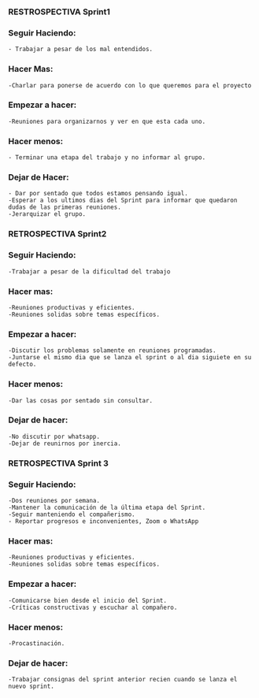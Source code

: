 ### RESTROSPECTIVA Sprint1

### Seguir Haciendo: 
	- Trabajar a pesar de los mal entendidos.
### Hacer Mas:
	-Charlar para ponerse de acuerdo con lo que queremos para el proyecto
### Empezar a hacer:
	-Reuniones para organizarnos y ver en que esta cada uno.
### Hacer menos:
	- Terminar una etapa del trabajo y no informar al grupo.
### Dejar de Hacer:
	- Dar por sentado que todos estamos pensando igual.
	-Esperar a los ultimos dias del Sprint para informar que quedaron dudas de las primeras reuniones.
	-Jerarquizar el grupo.



### RETROSPECTIVA Sprint2

### Seguir Haciendo:
	-Trabajar a pesar de la dificultad del trabajo

### Hacer mas:
	-Reuniones productivas y eficientes.
	-Reuniones solidas sobre temas específicos.
	
### Empezar a hacer:
	-Discutir los problemas solamente en reuniones programadas.
	-Juntarse el mismo dia que se lanza el sprint o al dia siguiete en su defecto.

### Hacer menos:
	-Dar las cosas por sentado sin consultar.

### Dejar de hacer:
	-No discutir por whatsapp.
	-Dejar de reunirnos por inercia.

### RETROSPECTIVA Sprint 3

### Seguir Haciendo:
	-Dos reuniones por semana.
	-Mantener la comunicación de la última etapa del Sprint.
	-Seguir manteniendo el compañerismo.
	- Reportar progresos e inconvenientes, Zoom o WhatsApp

### Hacer mas:
	-Reuniones productivas y eficientes.
	-Reuniones solidas sobre temas específicos.

### Empezar a hacer:
	-Comunicarse bien desde el inicio del Sprint.
	-Críticas constructivas y escuchar al compañero.

### Hacer menos:
	-Procastinación.

### Dejar de hacer:
	-Trabajar consignas del sprint anterior recien cuando se lanza el nuevo sprint.
